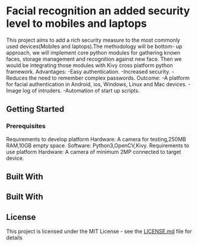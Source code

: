 # Facial recognition an added security level to mobiles and laptops
This project aims to add a rich security measure to the most commonly used devices(Mobiles and laptops).The methodology will be bottom- up approach, we will implement core python modules for gathering known faces, storage management and recognition against new face. Then we would be integrating those modules with Kivy cross platform python framework.
Advantages:
-Easy authentication.
-Increased security.
-Reduces the need to remember complex passwords.
Outcome:
-A platform for facial authentication in Android, ios, Windows, Linux and Mac devices.
-Image log of intruders.
-Automation of start up scripts.

## Getting Started


### Prerequisites
Requirements to develop platform
   Hardware: A camera for testing,250MB RAM,10GB empty space.
   Software: Python3,OpenCV,Kivy.
Requirements to use platform
   Hardware: A camera of minimum 2MP connected to target device.
   
## Built With




















## Built With


## License
This project is licensed under the MIT License - see the [LICENSE.md](LICENSE.md) file for details
